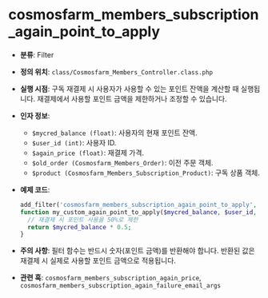 # cosmosfarm_members_subscription_again_point_to_apply

- **분류**: Filter
- **정의 위치**: `class/Cosmosfarm_Members_Controller.class.php`
- **실행 시점**: 구독 재결제 시 사용자가 사용할 수 있는 포인트 잔액을 계산할 때 실행됩니다. 재결제에서 사용할 포인트 금액을 제한하거나 조정할 수 있습니다.
- **인자 정보**:
  - `$mycred_balance (float)`: 사용자의 현재 포인트 잔액.
  - `$user_id (int)`: 사용자 ID.
  - `$again_price (float)`: 재결제 가격.
  - `$old_order (Cosmosfarm_Members_Order)`: 이전 주문 객체.
  - `$product (Cosmosfarm_Members_Subscription_Product)`: 구독 상품 객체.
- **예제 코드**:

  ```php
  add_filter('cosmosfarm_members_subscription_again_point_to_apply', 'my_custom_again_point_to_apply', 10, 5);
  function my_custom_again_point_to_apply($mycred_balance, $user_id, $again_price, $old_order, $product) {
    // 재결제 시 포인트 사용을 50%로 제한
    return $mycred_balance * 0.5;
  }
  ```

- **주의 사항**: 필터 함수는 반드시 숫자(포인트 금액)를 반환해야 합니다. 반환된 값은 재결제 시 실제로 사용할 포인트 금액으로 적용됩니다.
- **관련 훅**: `cosmosfarm_members_subscription_again_price`, `cosmosfarm_members_subscription_again_failure_email_args`
